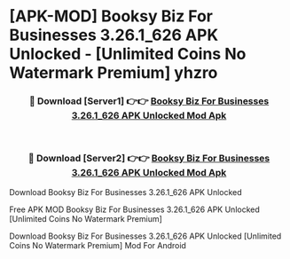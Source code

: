 # [APK-MOD] Booksy Biz  For Businesses 3.26.1_626 APK Unlocked - [Unlimited Coins No Watermark Premium] yhzro



<div align="center">
<h3>🔴 Download [Server1] 👉👉 <a href="https://momento.my/?title=Booksy_Biz__For_Businesses_3.26.1_626_APK_Unlocked">Booksy Biz  For Businesses 3.26.1_626 APK Unlocked Mod Apk</a></h3><br>

<h3>🔴 Download [Server2] 👉👉 <a href="https://momento.my/?title=Booksy_Biz__For_Businesses_3.26.1_626_APK_Unlocked">Booksy Biz  For Businesses 3.26.1_626 APK Unlocked Mod Apk</a></h3>
</div>



Download Booksy Biz  For Businesses 3.26.1_626 APK Unlocked 

Free APK MOD Booksy Biz  For Businesses 3.26.1_626 APK Unlocked [Unlimited Coins No Watermark Premium]

Download Booksy Biz  For Businesses 3.26.1_626 APK Unlocked [Unlimited Coins No Watermark Premium] Mod For Android
